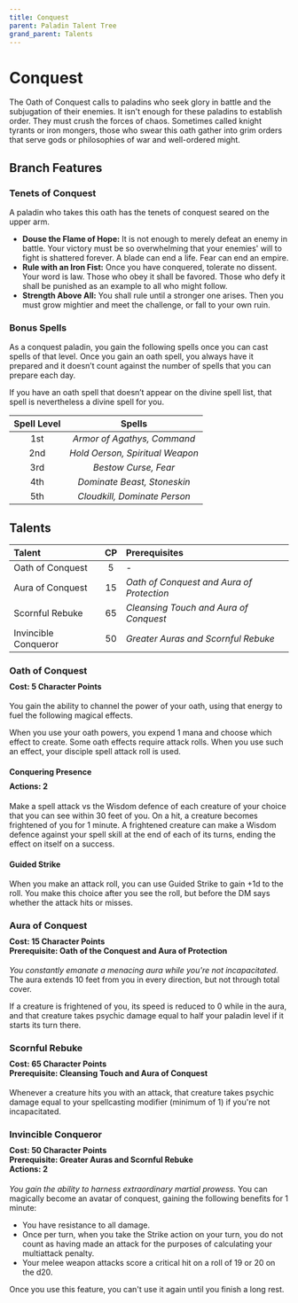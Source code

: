 ```yaml
---
title: Conquest
parent: Paladin Talent Tree
grand_parent: Talents
---
```


# Conquest
The Oath of Conquest calls to paladins who seek glory in battle and the subjugation of their enemies. It isn't enough for these paladins to establish order. They must crush the forces of chaos. Sometimes called knight tyrants or iron mongers, those who swear this oath gather into grim orders that serve gods or philosophies of war and well-ordered might.

## Branch Features

### Tenets of Conquest
A paladin who takes this oath has the tenets of conquest seared on the upper arm.
* **Douse the Flame of Hope:** It is not enough to merely defeat an enemy in battle. Your victory must be so overwhelming that your enemies' will to fight is shattered forever. A blade can end a life. Fear can end an empire.
* **Rule with an Iron Fist:** Once you have conquered, tolerate no dissent. Your word is law. Those who obey it shall be favored. Those who defy it shall be punished as an example to all who might follow.
* **Strength Above All:** You shall rule until a stronger one arises. Then you must grow mightier and meet the challenge, or fall to your own ruin.

### Bonus Spells
As a conquest paladin, you gain the following spells once you can cast spells of that level. Once you gain an oath spell, you always have it prepared and it doesn’t count against the number of spells that you can prepare each day.

If you have an oath spell that doesn’t appear on the divine spell list, that spell is nevertheless a divine spell for you.

| Spell Level | Spells |
|:-----------:|:------:|
| 1st | *Armor of Agathys, Command* |
| 2nd | *Hold Oerson, Spiritual Weapon* |
| 3rd | *Bestow Curse, Fear* |
| 4th | *Dominate Beast, Stoneskin* |
| 5th | *Cloudkill, Dominate Person* |

## Talents

| Talent | CP | Prerequisites |
|:-------|:--:|:--------------|
| Oath of Conquest     | 5  | - |
| Aura of Conquest     | 15 | *Oath of Conquest and Aura of Protection* |
| Scornful Rebuke      | 65 | *Cleansing Touch and Aura of Conquest* |
| Invincible Conqueror | 50 | *Greater Auras and Scornful Rebuke* |

### Oath of Conquest

<div style="margin-top:-10px;"></div>

#### **Cost:** 5 Character Points
You gain the ability to channel the power of your oath, using that energy to fuel the following magical effects.

When you use your oath powers, you expend 1 mana and choose which effect to create. Some oath effects require attack rolls. When you use such an effect, your disciple spell attack roll is used.

#### Conquering Presence

<div style="margin-top:-10px;"></div>

#### **Actions:** 2
Make a spell attack vs the Wisdom defence of each creature of your choice that you can see within 30 feet of you. On a hit, a creature becomes frightened of you for 1 minute. A frightened creature can make a Wisdom defence against your spell skill at the end of each of its turns, ending the effect on itself on a success.

#### Guided Strike
When you make an attack roll, you can use Guided Strike to gain +1d to the roll. You make this choice after you see the roll, but before the DM says whether the attack hits or misses.

### Aura of Conquest

<div style="margin-top:-10px;"></div>

#### **Cost:** 15 Character Points<br>**Prerequisite:** Oath of the Conquest and Aura of Protection
*You constantly emanate a menacing aura while you're not incapacitated.* The aura extends 10 feet from you in every direction, but not through total cover.

If a creature is frightened of you, its speed is reduced to 0 while in the aura, and that creature takes psychic damage equal to half your paladin level if it starts its turn there.

### Scornful Rebuke

<div style="margin-top:-10px;"></div>

#### **Cost:** 65 Character Points<br>**Prerequisite:** Cleansing Touch and Aura of Conquest
Whenever a creature hits you with an attack, that creature takes psychic damage equal to your spellcasting modifier (minimum of 1) if you're not incapacitated.

### Invincible Conqueror

<div style="margin-top:-10px;"></div>

#### **Cost:** 50 Character Points<br>**Prerequisite:** Greater Auras and Scornful Rebuke<br>**Actions:** 2
*You gain the ability to harness extraordinary martial prowess.* You can magically become an avatar of conquest, gaining the following benefits for 1 minute:
* You have resistance to all damage.
* Once per turn, when you take the Strike action on your turn, you do not count as having made an attack for the purposes of calculating your multiattack penalty.
* Your melee weapon attacks score a critical hit on a roll of 19 or 20 on the d20.

Once you use this feature, you can't use it again until you finish a long rest.
